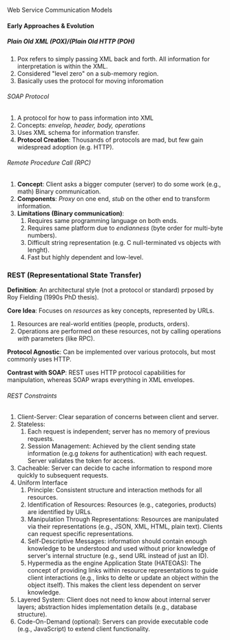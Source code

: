Web Service Communication Models

#### Early Approaches & Evolution
##### Plain Old XML (POX)/(Plain Old HTTP (POH)
1. Pox refers to simply passing XML back and forth. All information for interpretation is within the XML.
2. Considered "level zero" on a sub-memory region. 
3. Basically uses the protocol for moving inforomation

###### SOAP Protocol
1. A protocol for how to pass information into XML
2. Concepts: *envelop, header, body, operations*
3. Uses XML schema for information transfer.
4. **Protocol Creation**: Thousands of protocols are mad, but few gain widespread adoption (e.g. HTTP).

###### Remote Procedure Call (RPC)
1. **Concept**: Client asks a bigger computer (server) to do some work (e.g., math) Binary communication.
2. **Components**: *Proxy* on one end, *stub* on the other end to transform information.
3. **Limitations (Binary communication)**:
	1. Requires same programming language on both ends.
	2. Requires same platform due to *endianness* (byte order for multi-byte numbers).
	3. Difficult string representation (e.g. C null-terminated vs objects with lenght).
	4. Fast but highly dependent and low-level.

### REST (Representational State Transfer)

**Definition**: An architectural style (not a protocol or standard) prposed by Roy Fielding (1990s PhD thesis).

**Core Idea**: Focuses on *resources* as key concepts, represented by URLs.
1. Resources are real-world entities (people, products, orders).
2. Operations are performed *on* these resources, not by calling operations *with* parameters (like RPC).

**Protocol Agnostic**: Can be implemented over various protocols, but most commonly uses HTTP.

**Contrast with SOAP**: REST uses HTTP protocol capabilities for manipulation, whereas SOAP wraps everything in XML envelopes.

###### REST Constraints 
1. Client-Server: Clear separation of concerns between client and server. 
2. Stateless:
	1. Each request is independent; server has no memory of previous requests.
	2. Session Management: Achieved by the client sending state information (e.g.g *tokens* for authentication) with each request. Server validates the token for access.
3. Cacheable: Server can decide to cache information to respond more quickly to subsequent requests. 
4. Uniform Interface
	1. Principle: Consistent structure and interaction methods for all resources. 
	2. Identification of Resources: Resources (e.g., categories, products) are identified by URLs.
	3. Manipulation Through Representations: Resources are manipulated via their representations (e.g., JSON, XML, HTML, plain text). Clients can request specific representations. 
	4. Self-Descriptive Messages: information should contain enough knowledge to be understood and used without prior knowledge of server's internal structure (e.g., send URL instead of just an ID).
	5. Hypermedia as the engine Application State (HATEOAS): The concept of providing links within resource representations to guide client interactions (e.g., links to delte or update an object within the object itself). This makes the client less dependent on server knowledge.
5. Layered System: Client does not need to know about internal server layers; abstraction hides implementation details (e.g., database structure).
6. Code-On-Demand (optional): Servers can provide executable code (e.g., JavaScript) to extend client functionality.

